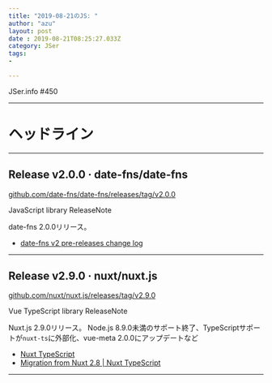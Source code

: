 ```yaml
---
title: "2019-08-21のJS: "
author: "azu"
layout: post
date : 2019-08-21T08:25:27.033Z
category: JSer
tags:
-

---
```


JSer.info #450

----

<h1 class="site-genre">ヘッドライン</h1>

----

## Release v2.0.0 · date-fns/date-fns
[github.com/date-fns/date-fns/releases/tag/v2.0.0](https://github.com/date-fns/date-fns/releases/tag/v2.0.0 "Release v2.0.0 · date-fns/date-fns")
<p class="jser-tags jser-tag-icon"><span class="jser-tag">JavaScript</span> <span class="jser-tag">library</span> <span class="jser-tag">ReleaseNote</span></p>

date-fns 2.0.0リリース。

- [date-fns v2 pre-releases change log](https://gist.github.com/kossnocorp/a307a464760b405bb78ef5020a4ab136#v200 "date-fns v2 pre-releases change log")

----

## Release v2.9.0 · nuxt/nuxt.js
[github.com/nuxt/nuxt.js/releases/tag/v2.9.0](https://github.com/nuxt/nuxt.js/releases/tag/v2.9.0 "Release v2.9.0 · nuxt/nuxt.js")
<p class="jser-tags jser-tag-icon"><span class="jser-tag">Vue</span> <span class="jser-tag">TypeScript</span> <span class="jser-tag">library</span> <span class="jser-tag">ReleaseNote</span></p>

Nuxt.js 2.9.0リリース。
Node.js 8.9.0未満のサポート終了、TypeScriptサポートが`nuxt-ts`に外部化、vue-meta 2.0.0にアップデートなど

- [Nuxt TypeScript](https://typescript.nuxtjs.org/ "Nuxt TypeScript")
- [Migration from Nuxt 2.8 | Nuxt TypeScript](https://typescript.nuxtjs.org/migration.html "Migration from Nuxt 2.8 | Nuxt TypeScript")

----
